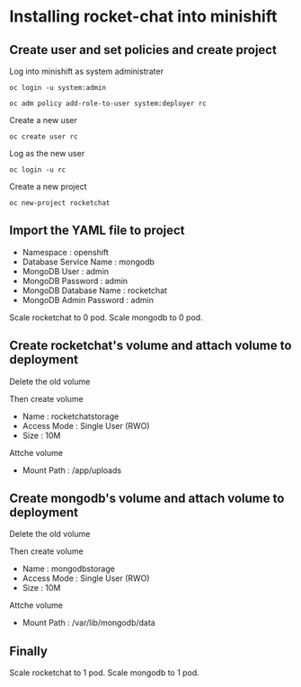 # Installing rocket-chat into minishift
## Create user and set policies and create project
Log into minishift as system administrater
```
oc login -u system:admin
```

```
oc adm policy add-role-to-user system:deployer rc
```
Create a new user
```
oc create user rc
```
Log as the new user
```
oc login -u rc
```
Create a new project
```
oc new-project rocketchat
```
## Import the YAML file to project
* Namespace : openshift
* Database Service Name : mongodb
* MongoDB User : admin
* MongoDB Password : admin
* MongoDB Database Name : rocketchat
* MongoDB Admin Password : admin

Scale rocketchat to 0 pod.
Scale mongodb to 0 pod.

## Create rocketchat's volume and attach volume to deployment
Delete the old volume

Then create volume
* Name : rocketchatstorage
* Access Mode : Single User (RWO) 
* Size : 10M

Attche volume
* Mount Path : /app/uploads

## Create mongodb's volume and attach volume to deployment
Delete the old volume

Then create volume
* Name : mongodbstorage
* Access Mode : Single User (RWO) 
* Size : 10M

Attche volume
* Mount Path : /var/lib/mongodb/data

## Finally
Scale rocketchat to 1 pod.
Scale mongodb to 1 pod.
